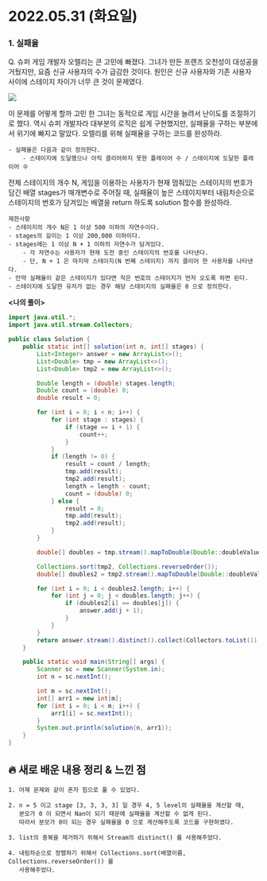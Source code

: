 # 2022.05.31 (화요일)

### **1. 실패율**

Q. 슈퍼 게임 개발자 오렐리는 큰 고민에 빠졌다. 그녀가 만든 프랜즈 오천성이 대성공을 거뒀지만, 요즘 신규 사용자의 수가 급감한 것이다. 원인은 신규 사용자와 기존 사용자 사이에 스테이지 차이가 너무 큰 것이 문제였다.    
   
   ![](https://user-images.githubusercontent.com/94853413/171083589-c3aca8b5-2eb8-441e-af48-48b5376bad33.png)   

   이 문제를 어떻게 할까 고민 한 그녀는 동적으로 게임 시간을 늘려서 난이도를 조절하기로 했다. 역시 슈퍼 개발자라 대부분의 로직은 쉽게 구현했지만, 실패율을 구하는 부분에서 위기에 빠지고 말았다. 오렐리를 위해 실패율을 구하는 코드를 완성하라.    

    - 실패율은 다음과 같이 정의한다.
        - 스테이지에 도달했으나 아직 클리어하지 못한 플레이어 수 / 스테이지에 도달한 플레이어 수

   전체 스테이지의 개수 N, 게임을 이용하는 사용자가 현재 멈춰있는 스테이지의 번호가 담긴 배열 stages가 매개변수로 주어질 때, 실패율이 높은 스테이지부터 내림차순으로 스테이지의 번호가 담겨있는 배열을 return 하도록 solution 함수를 완성하라.    

    제한사항
    - 스테이지의 개수 N은 1 이상 500 이하의 자연수이다.
    - stages의 길이는 1 이상 200,000 이하이다.
    - stages에는 1 이상 N + 1 이하의 자연수가 담겨있다.
        - 각 자연수는 사용자가 현재 도전 중인 스테이지의 번호를 나타낸다.
        - 단, N + 1 은 마지막 스테이지(N 번째 스테이지) 까지 클리어 한 사용자를 나타낸다.
    - 만약 실패율이 같은 스테이지가 있다면 작은 번호의 스테이지가 먼저 오도록 하면 된다.
    - 스테이지에 도달한 유저가 없는 경우 해당 스테이지의 실패율은 0 으로 정의한다.


**<나의 풀이>**
```java
import java.util.*;
import java.util.stream.Collectors;

public class Solution {
    public static int[] solution(int n, int[] stages) {
        List<Integer> answer = new ArrayList<>();
        List<Double> tmp = new ArrayList<>();
        List<Double> tmp2 = new ArrayList<>();

        Double length = (double) stages.length;
        Double count = (double) 0;
        double result = 0;

        for (int i = 0; i < n; i++) {
            for (int stage : stages) {
                if (stage == i + 1) {
                    count++;
                }
            }
            if (length != 0) {
                result = count / length;
                tmp.add(result);
                tmp2.add(result);
                length = length - count;
                count = (double) 0;
            } else {
                result = 0;
                tmp.add(result);
                tmp2.add(result);
            }
        }

        double[] doubles = tmp.stream().mapToDouble(Double::doubleValue).toArray();

        Collections.sort(tmp2, Collections.reverseOrder());
        double[] doubles2 = tmp2.stream().mapToDouble(Double::doubleValue).toArray();

        for (int i = 0; i < doubles2.length; i++) {
            for (int j = 0; j < doubles.length; j++) {
                if (doubles2[i] == doubles[j]) {
                    answer.add(j + 1);
                }
            }
        }
        return answer.stream().distinct().collect(Collectors.toList()).stream().mapToInt(Integer::intValue).toArray();
    }

    public static void main(String[] args) {
        Scanner sc = new Scanner(System.in);
        int n = sc.nextInt();

        int m = sc.nextInt();
        int[] arr1 = new int[m];
        for (int i = 0; i < m; i++) {
            arr1[i] = sc.nextInt();
        }
        System.out.println(solution(n, arr1));
    }
}
```

##  **🔥 새로 배운 내용 정리 & 느낀 점**

    1. 어제 문제와 같이 혼자 힘으로 풀 수 있었다.

    2. n = 5 이고 stage [3, 3, 3, 3] 일 경우 4, 5 level의 실패율을 계산할 때, 
       분모가 0 이 되면서 Nan이 되기 때문에 실패율을 계산할 수 없게 된다. 
       따라서 분모가 0이 되는 경우 실패율을 0 으로 계산해주도록 코드를 구현하였다.

    3. list의 중복을 제거하기 위해서 Stream의 distinct() 를 사용해주었다.

    4. 내림차순으로 정렬하기 위해서 Collections.sort(배열이름, Collections.reverseOrder()) 를 
       사용해주었다.